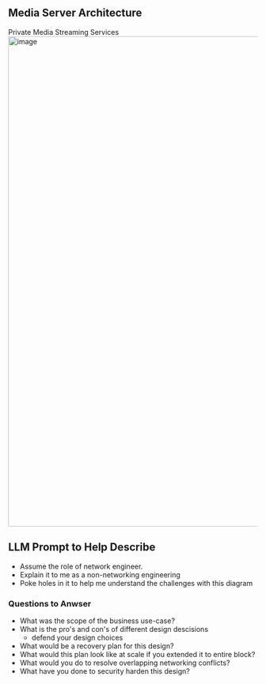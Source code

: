 ## Media Server Architecture

Private Media Streaming Services
<img width="992" alt="image" src="https://github.com/user-attachments/assets/91528c4a-ffed-405c-93f4-8d38a80a5942" />


## LLM Prompt to Help Describe
- Assume the role of network engineer.
- Explain it to me as a non-networking engineering
- Poke holes in it to help me understand the challenges with this diagram

### Questions to Anwser 

- What was the scope of the business use-case?
- What is the pro's and con's of different design descisions
    - defend your design choices
- What would be a recovery plan for this design?
- What would this plan look like at scale if you extended it to entire block?
- What would you do to resolve overlapping networking conflicts?
- What have you done to security harden this design?
